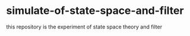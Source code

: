 # simulate-of-state-space-and-filter
this repository is the experiment of state space theory and filter
